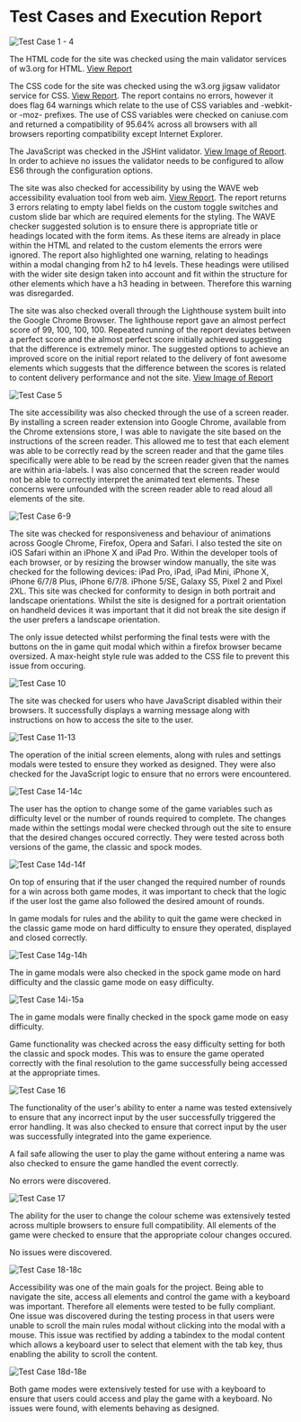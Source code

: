 # Test Cases and Execution Report

![Test Case 1 - 4](/assets/readme-images/test-case-1-4.png)

The HTML code for the site was checked using the main validator services of w3.org for HTML. [View Report](https://validator.w3.org/nu/?doc=https%3A%2F%2Fmattbcoding.github.io%2Fufoduel%2F)

The CSS code for the site was checked using the w3.org jigsaw validator service for CSS. [View Report](https://jigsaw.w3.org/css-validator/validator?uri=https%3A%2F%2Fmattbcoding.github.io%2Fufoduel%2F&profile=css3svg&usermedium=all&warning=1&vextwarning=&lang=en). The report contains no errors, however it does flag 64 warnings which relate to the use of CSS variables and -webkit- or -moz- prefixes. The use of CSS variables were checked on caniuse.com and returned a compatibility of 95.64% across all browsers with all browsers reporting compatibility except Internet Explorer.

The JavaScript was checked in the JSHint validator. [View Image of Report](/assets/readme-images/jshint-report.png). In order to achieve no issues the validator needs to be configured to allow ES6 through the configuration options.

The site was also checked for accessibility by using the WAVE web accessibility evaluation tool from web aim. [View Report](https://wave.webaim.org/report#/mattbcoding.github.io/ufoduel/). The report returns 3 errors relating to empty label fields on the custom toggle switches and custom slide bar which are required elements for the styling. The WAVE checker suggested solution is to ensure there is appropriate title or headings located with the form items. As these items are already in place within the HTML and related to the custom elements the errors were ignored. The report also highlighted one warning, relating to headings within a modal changing from h2 to h4 levels. These headings were utilised with the wider site design taken into account and fit within the structure for other elements which have a h3 heading in between. Therefore this warning was disregarded.

The site was also checked overall through the Lighthouse system built into the Google Chrome Browser. The lighthouse report gave an almost perfect score of 99, 100, 100, 100. Repeated running of the report deviates between a perfect score and the almost perfect score initially achieved suggesting that the difference is extremely minor. The suggested options to achieve an improved score on the initial report related to the delivery of font awesome elements which suggests that the difference between the scores is related to content delivery performance and not the site. [View Image of Report](/assets/readme-images/lighthouse-report.png)

![Test Case 5](/assets/readme-images/test-case-5.png)

The site accessibility was also checked through the use of a screen reader. By installing a screen reader extension into Google Chrome, available from the Chrome extensions store, I was able to navigate the site based on the instructions of the screen reader. This allowed me to test that each element was able to be correctly read by the screen reader and that the game tiles specifically were able to be read by the screen reader given that the names are within aria-labels. I was also concerned that the screen reader would not be able to correctly interpret the animated text elements. These concerns were unfounded with the screen reader able to read aloud all elements of the site.

![Test Case 6-9](/assets/readme-images/test-case-6-9.png)

The site was checked for responsiveness and behaviour of animations across Google Chrome, Firefox, Opera and Safari. I also tested the site on iOS Safari within an iPhone X and iPad Pro. Within the developer tools of each browser, or by resizing the browser window manually, the site was checked for the following devices: iPad Pro, iPad, iPad Mini, iPhone X, iPhone 6/7/8 Plus, iPhone 6/7/8. iPhone 5/SE, Galaxy S5, Pixel 2 and Pixel 2XL. This site was checked for conformity to design in both portrait and landscape orientations. Whilst the site is designed for a portrait orientation on handheld devices it was important that it did not break the site design if the user prefers a landscape orientation.

The only issue detected whilst performing the final tests were with the buttons on the in game quit modal which within a firefox browser became oversized. A max-height style rule was added to the CSS file to prevent this issue from occuring.

![Test Case 10](/assets/readme-images/test-case-10.png)

The site was checked for users who have JavaScript disabled within their browsers. It successfully displays a warning message along with instructions on how to access the site to the user.

![Test Case 11-13](/assets/readme-images/test-case-11-13.png)

The operation of the initial screen elements, along with rules and settings modals were tested to ensure they worked as designed. They were also checked for the JavaScript logic to ensure that no errors were encountered.

![Test Case 14-14c](/assets/readme-images/test-case-14-14c.png)

The user has the option to change some of the game variables such as difficulty level or the number of rounds required to complete. The changes made within the settings modal were checked through out the site to ensure that the desired changes occured correctly. They were tested across both versions of the game, the classic and spock modes.

![Test Case 14d-14f](/assets/readme-images/test-case-14d-14f.png)

On top of ensuring that if the user changed the required number of rounds for a win across both game modes, it was important to check that the logic if the user lost the game also followed the desired amount of rounds.

In game modals for rules and the ability to quit the game were checked in the classic game mode on hard difficulty to ensure they operated, displayed and closed correctly.

![Test Case 14g-14h](/assets/readme-images/test-case-14g-14h.png)

The in game modals were also checked in the spock game mode on hard difficulty and the classic game mode on easy difficulty.

![Test Case 14i-15a](/assets/readme-images/test-case-14i-15a.png)

The in game modals were finally checked in the spock game mode on easy difficulty. 

Game functionality was checked across the easy difficulty setting for both the classic and spock modes. This was to ensure the game operated correctly with the final resolution to the game successfully being accessed at the appropriate times.

![Test Case 16](/assets/readme-images/test-case-16.png)

The functionality of the user's ability to enter a name was tested extensively to ensure that any incorrect input by the user successfully triggered the error handling. It was also checked to ensure that correct input by the user was successfully integrated into the game experience.

A fail safe allowing the user to play the game without entering a name was also checked to ensure the game handled the event correctly.

No errors were discovered.

![Test Case 17](/assets/readme-images/test-case-17.png)

The ability for the user to change the colour scheme was extensively tested across multiple browsers to ensure full compatibility. All elements of the game were checked to ensure that the appropriate colour changes occured.

No issues were discovered.

![Test Case 18-18c](/assets/readme-images/test-case-18-18c.png)

Accessibility was one of the main goals for the project. Being able to navigate the site, access all elements and control the game with a keyboard was important. Therefore all elements were tested to be fully compliant. One issue was discovered during the testing process in that users were unable to scroll the main rules modal without clicking into the modal with a mouse. This issue was rectified by adding a tabindex to the modal content which allows a keyboard user to select that element with the tab key, thus enabling the ability to scroll the content.

![Test Case 18d-18e](/assets/readme-images/test-case-18d-18e.png)

Both game modes were extensively tested for use with a keyboard to ensure that users could access and play the game with a keyboard. No issues were found, with elements behaving as designed.
